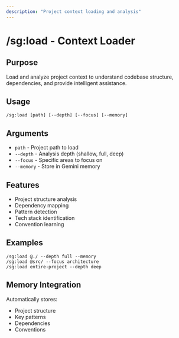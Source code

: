 ```yaml
---
description: "Project context loading and analysis"
---
```


# /sg:load - Context Loader

## Purpose
Load and analyze project context to understand codebase structure, dependencies, and provide intelligent assistance.

## Usage
```
/sg:load [path] [--depth] [--focus] [--memory]
```

## Arguments
- `path` - Project path to load
- `--depth` - Analysis depth (shallow, full, deep)
- `--focus` - Specific areas to focus on
- `--memory` - Store in Gemini memory

## Features
- Project structure analysis
- Dependency mapping
- Pattern detection
- Tech stack identification
- Convention learning

## Examples
```
/sg:load @./ --depth full --memory
/sg:load @src/ --focus architecture
/sg:load entire-project --depth deep
```

## Memory Integration
Automatically stores:
- Project structure
- Key patterns
- Dependencies
- Conventions